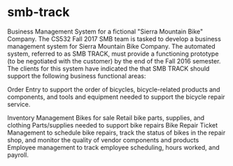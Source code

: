 # smb-track
Business Management System for a fictional "Sierra Mountain Bike" Company. 
The CS532 Fall 2017 SMB team is tasked to develop a business management system for Sierra Mountain Bike Company.  The automated system, referred to as SMB TRACK, must provide a functioning prototype (to be negotiated with the customer) by the end of the Fall 2016 semester.  The clients for this system have indicated the that SMB TRACK should support the following business functional areas:

Order Entry to support the order of bicycles, bicycle-related products and components, and tools and equipment needed to support the bicycle repair service.

Inventory Management
  Bikes for sale
  Retail bike parts, supplies, and clothing
  Parts/supplies needed to support bike repairs
Bike Repair Ticket Management to schedule bike repairs, track the status of bikes in the repair shop, and monitor the quality of vendor components and products
Employee management to track employee scheduling, hours worked, and payroll.

